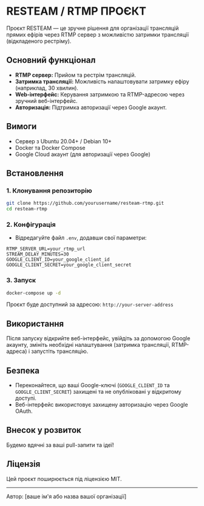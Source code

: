 # RESTEAM / RTMP ПРОЄКТ

Проєкт RESTEAM — це зручне рішення для організації трансляцій прямих ефірів через RTMP сервер з можливістю затримки трансляції (відкладеного рестріму).

## Основний функціонал
- **RTMP сервер:** Прийом та рестрім трансляцій.
- **Затримка трансляції:** Можливість налаштовувати затримку ефіру (наприклад, 30 хвилин).
- **Web-інтерфейс:** Керування затримкою та RTMP-адресою через зручний веб-інтерфейс.
- **Авторизація:** Підтримка авторизації через Google акаунт.

## Вимоги
- Сервер з Ubuntu 20.04+ / Debian 10+
- Docker та Docker Compose
- Google Cloud акаунт (для авторизації через Google)

## Встановлення

### 1. Клонування репозиторію
```bash
git clone https://github.com/yourusername/resteam-rtmp.git
cd resteam-rtmp
```

### 2. Конфігурація
- Відредагуйте файл `.env`, додавши свої параметри:
```env
RTMP_SERVER_URL=your_rtmp_url
STREAM_DELAY_MINUTES=30
GOOGLE_CLIENT_ID=your_google_client_id
GOOGLE_CLIENT_SECRET=your_google_client_secret
```

### 3. Запуск
```bash
docker-compose up -d
```

Проєкт буде доступний за адресою: `http://your-server-address`

## Використання

Після запуску відкрийте веб-інтерфейс, увійдіть за допомогою Google акаунту, змініть необхідні налаштування (затримка трансляції, RTMP-адреса) і запустіть трансляцію.

## Безпека
- Переконайтеся, що ваші Google-ключі (`GOOGLE_CLIENT_ID` та `GOOGLE_CLIENT_SECRET`) захищені та не опубліковані у відкритому доступі.
- Веб-інтерфейс використовує захищену авторизацію через Google OAuth.

## Внесок у розвиток
Будемо вдячні за ваші pull-запити та ідеї!

## Ліцензія
Цей проєкт поширюється під ліцензією MIT.

---
Автор: [ваше ім'я або назва вашої організації]

